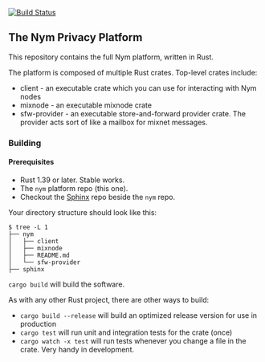 [![Build Status](https://travis-ci.com/nymtech/nym.svg?branch=develop)](https://travis-ci.com/nymtech/nym)

## The Nym Privacy Platform

This repository contains the full Nym platform, written in Rust.

The platform is composed of multiple Rust crates. Top-level crates include:

* client - an executable crate which you can use for interacting with Nym nodes
* mixnode - an executable mixnode crate
* sfw-provider - an executable store-and-forward provider crate. The provider acts sort of like a mailbox for mixnet messages.

### Building

#### Prerequisites

* Rust 1.39 or later. Stable works.
* The `nym` platform repo (this one).
* Checkout the [Sphinx](https://github.com/nymtech/sphinx) repo beside the `nym` repo.

Your directory structure should look like this:

```
$ tree -L 1
├── nym
│   ├── client
│   ├── mixnode
│   ├── README.md
│   └── sfw-provider
├── sphinx
```

`cargo build` will build the software.

As with any other Rust project, there are other ways to build:

* `cargo build --release` will build an optimized release version for use in production
* `cargo test` will run unit and integration tests for the crate (once)
* `cargo watch -x test` will run tests whenever you change a file in the crate. Very handy in development.
